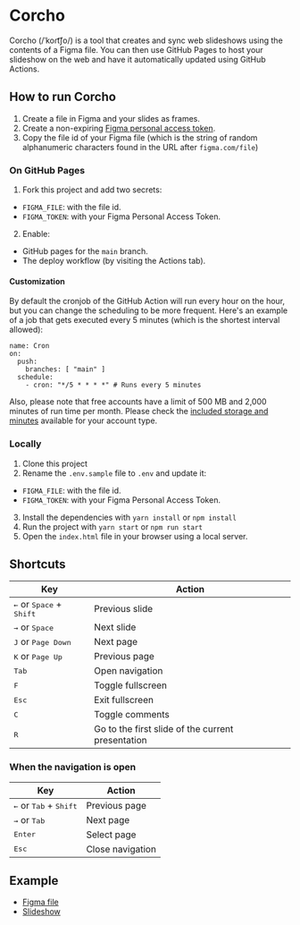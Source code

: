 # Corcho

Corcho (/ˈkoɾt͡ʃo/) is a tool that creates and sync web slideshows using the contents of a Figma file. You can then use GitHub Pages to host your slideshow on the web and have it automatically updated using GitHub Actions.

## How to run Corcho

1. Create a file in Figma and your slides as frames.
2. Create a non-expiring [Figma personal access token](https://help.figma.com/hc/en-us/articles/8085703771159-Manage-personal-access-tokens).
3. Copy the file id of your Figma file (which is the string of random alphanumeric characters found in the URL after `figma.com/file`)

### On GitHub Pages

1. Fork this project and add two secrets:

- `FIGMA_FILE`: with the file id.
- `FIGMA_TOKEN`: with your Figma Personal Access Token.

2. Enable:

- GitHub pages for the `main` branch.
- The deploy workflow (by visiting the Actions tab).

#### Customization

By default the cronjob of the GitHub Action will run every hour on the hour,
but you can change the scheduling to be more frequent. Here's an example of a
job that gets executed every 5 minutes (which is the shortest interval allowed):

```
name: Cron
on:
  push:
    branches: [ "main" ]
  schedule:
    - cron: "*/5 * * * *" # Runs every 5 minutes
```

Also, please note that free accounts have a limit of 500 MB and 2,000
minutes of run time per month. Please check the [included storage and
minutes](https://docs.github.com/en/billing/managing-billing-for-your-products/managing-billing-for-github-actions/about-billing-for-github-actions#included-storage-and-minutes)
available for your account type.

### Locally

1. Clone this project
2. Rename the `.env.sample` file to `.env` and update it:

- `FIGMA_FILE`: with the file id.
- `FIGMA_TOKEN`: with your Figma Personal Access Token.

3. Install the dependencies with `yarn install` or `npm install`
4. Run the project with `yarn start` or `npm run start`
5. Open the `index.html` file in your browser using a local server.

## Shortcuts

| Key                                                 | Action                                            |
| --------------------------------------------------- | ------------------------------------------------- |
| <kbd>←</kbd> or <kbd>Space</kbd> + <kbd>Shift</kbd> | Previous slide                                    |
| <kbd>→</kbd> or <kbd>Space</kbd>                    | Next slide                                        |
| <kbd>J</kbd> or <kbd>Page Down</kbd>                | Next page                                         |
| <kbd>K</kbd> or <kbd>Page Up</kbd>                  | Previous page                                     |
| <kbd>Tab</kbd>                                      | Open navigation                                   |
| <kbd>F</kbd>                                        | Toggle fullscreen                                 |
| <kbd>Esc</kbd>                                      | Exit fullscreen                                   |
| <kbd>C</kbd>                                        | Toggle comments                                   |
| <kbd>R</kbd>                                        | Go to the first slide of the current presentation |

### When the navigation is open

| Key                                               | Action           |
| ------------------------------------------------- | ---------------- |
| <kbd>←</kbd> or <kbd>Tab</kbd> + <kbd>Shift</kbd> | Previous page    |
| <kbd>→</kbd> or <kbd>Tab</kbd>                    | Next page        |
| <kbd>Enter</kbd>                                  | Select page      |
| <kbd>Esc</kbd>                                    | Close navigation |

## Example

- [Figma file](https://www.figma.com/file/pCi2wnm9y4HsYNANvXRiGc/Corcho)
- [Slideshow](https://javierarce.github.io/corcho)
